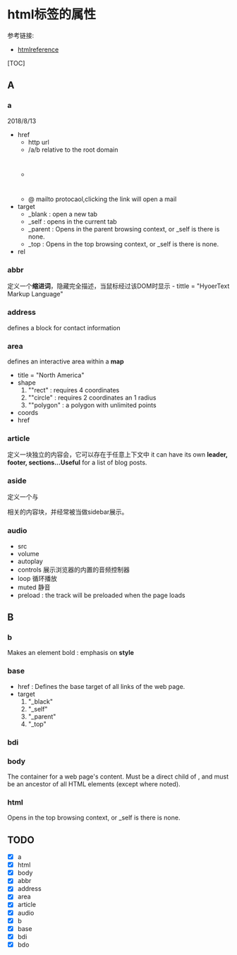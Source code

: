 # html标签的属性

参考链接:
-	[htmlreference](https://htmlreference.io/element/a/)

[TOC]

## A
### a 
2018/8/13 

- href
  - http url
  - /a/b relative to the root domain
  - # 
  - @ mailto protocaol,clicking the link will open a mail
- target
  - _blank : open a new tab
  - _self : opens in the current tab
  - _parent : Opens in the parent browsing context, or _self is there is none.
  - _top : Opens in the top browsing context, or _self is there is none.
- rel 

### abbr 
定义一个**缩进词**，隐藏完全描述，当鼠标经过该DOM时显示
	- tittle    = "HyoerText Markup Language"
### address
defines a block for contact information

### area
defines an interactive area within a **map**

- title  = "North America" 
- shape 
  1. ""rect" : requires 4 coordinates 
  2. ""circle" : requires 2 coordinates an 1 radius
  3. ""polygon" : a polygon with unlimited points
- coords
- href 

### article
定义一块独立的内容会，它可以存在于任意上下文中
it can have its own **leader, footer, sections...Useful** for a list of blog posts.

### aside
定义一个与<main>相关的内容块，并经常被当做sidebar展示。

### audio
- src
- volume
- autoplay
- controls 展示浏览器的内置的音频控制器
- loop 循环播放
- muted 静音
- preload : the track will be preloaded when the page loads


## B
### b
Makes an element bold :  emphasis on **style**

### base
- href : Defines the base target of all links of the web page.
- target 
  1. "_black"
  2. "_self"
  3. "_parent"
  4. "_top"

### bdi


### body
The container for a web page's content. Must be a direct child of <html>, and must be an ancestor of all HTML elements (except where noted).


### html
Opens in the top browsing context, or _self is there is none.






## TODO
- [x] a
- [x] html
- [x] body
- [x] abbr
- [x] address
- [x] area
- [x] article
- [x] audio
- [x] b
- [x] base
- [x] bdi
- [x] bdo